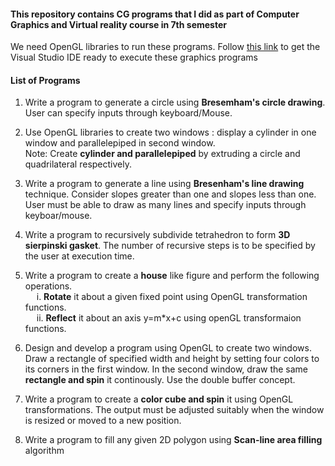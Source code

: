 #### This repository contains CG programs that I did as part of Computer Graphics and Virtual reality course in 7th semester

We need OpenGL libraries to run these programs. Follow [this link](https://www.absingh.com/opengl/) to get the Visual Studio IDE ready to execute these graphics programs

#### List of Programs

1. Write a program to generate a circle using **Bresemham's circle drawing**. User can specify inputs through keyboard/Mouse.

2. Use OpenGL libraries to create two windows : display a cylinder in one window and parallelepiped in second window.
   <br> Note: Create **cylinder and parallelepiped** by extruding a circle and quadrilateral respectively.

3. Write a program to generate a line using **Bresenham's line drawing** technique. Consider slopes greater than one and slopes less than one. User must be able to draw as many lines and specify inputs through keyboar/mouse.

4. Write a program to recursively subdivide tetrahedron to form **3D sierpinski gasket**. The number of recursive steps is to be specified by the user at execution time.

5. Write a program to create a **house** like figure and perform the following operations. <br>
   &emsp; i. **Rotate** it about a given fixed point using OpenGL transformation functions. <br>
   &emsp; ii. **Reflect** it about an axis y=m\*x+c using openGL transformaion functions.

6. Design and develop a program using OpenGL to create two windows. Draw a rectangle of specified width and height by setting four colors to its corners in the first window. In the second window, draw the same **rectangle and spin** it continously. Use the double buffer concept.

7. Write a program to create a **color cube and spin** it using OpenGL transformations. The output must be adjusted suitably when the window is resized or moved to a new position.

8. Write a program to fill any given 2D polygon using **Scan-line area filling** algorithm
